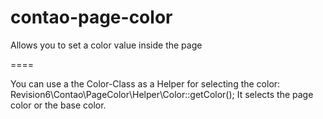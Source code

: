 # contao-page-color
Allows you to set a color value inside the page

====

You can use a the Color-Class as a Helper for selecting the color: Revision6\Contao\PageColor\Helper\Color::getColor(); It selects the page color or the base color.